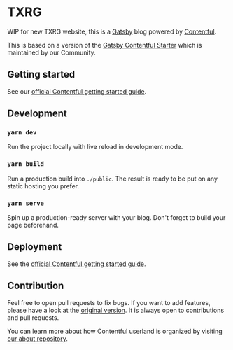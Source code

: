 # TXRG

WIP for new TXRG website, this is a [Gatsby](http://gatsbyjs.com/) blog powered by [Contentful](https://www.contentful.com).

This is based on a version of the [Gatsby Contentful Starter](https://github.com/contentful-userland/gatsby-contentful-starter) which is maintained by our Community.

## Getting started

See our [official Contentful getting started guide](https://www.contentful.com/developers/docs/tutorials/general/get-started/).

## Development

### `yarn dev`

Run the project locally with live reload in development mode.

### `yarn build`

Run a production build into `./public`. The result is ready to be put on any static hosting you prefer.

### `yarn serve`

Spin up a production-ready server with your blog. Don't forget to build your page beforehand.

## Deployment

See the [official Contentful getting started guide](https://www.contentful.com/developers/docs/tutorials/general/get-started/).

## Contribution

Feel free to open pull requests to fix bugs. If you want to add features, please have a look at the [original version](https://github.com/contentful-userland/gatsby-contentful-starter). It is always open to contributions and pull requests.

You can learn more about how Contentful userland is organized by visiting [our about repository](https://github.com/contentful-userland/about).
